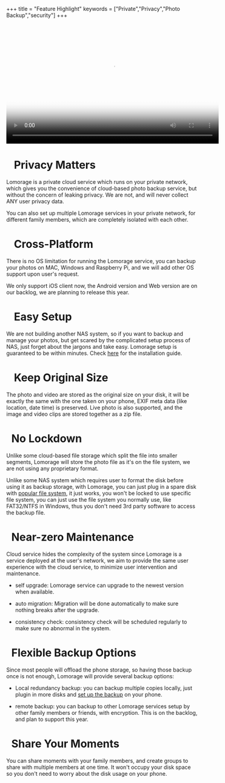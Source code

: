 +++
title = "Feature Highlight"
keywords = ["Private","Privacy","Photo Backup","security"]
+++

<!--
<iframe width="560" height="315" src="https://www.youtube.com/embed/BLgH_3HHkO4" frameborder="0" allow="accelerometer; autoplay; encrypted-media; gyroscope; picture-in-picture" allowfullscreen></iframe>
-->

<video width="560" height="315" poster="/poster.png" controls>
  <source src="/lomorage.mp4" type="video/mp4">
</video>

# <i class="fas fa-user-secret"></i>&nbsp;&nbsp;&nbsp;Privacy Matters

Lomorage is a private cloud service which runs on your private network, which gives you the convenience of cloud-based photo backup service, but without the concern of leaking privacy. We are not, and will never collect ANY user privacy data.

You can also set up multiple Lomorage services in your private network, for different family members, which are completely isolated with each other.

<!--
You can also use either [DES]() to encrypt your photos, or use any [encrypted file system]() supported by the operating system.-->

# <i class="fas fa-server"></i>&nbsp;&nbsp;&nbsp;Cross-Platform

There is no OS limitation for running the Lomorage service, you can backup your photos on MAC, Windows and Raspberry Pi, and we will add other OS support upon user's request.

We only support iOS client now, the Android version and Web version are on our backlog, we are planning to release this year.

# <i class="fas fa-tools"></i>&nbsp;&nbsp;&nbsp;Easy Setup

We are not building another NAS system, so if you want to backup and manage your photos, but get scared by the complicated setup process of NAS, just forget about the jargons and take easy. Lomorage setup is guaranteed to be within minutes. Check [here](/installation) for the installation guide.

# <i class="fas fa-copy"></i>&nbsp;&nbsp;&nbsp;Keep Original Size

The photo and video are stored as the original size on your disk, it will be exactly the same with the one taken on your phone, EXIF meta data (like location, date time) is preserved. Live photo is also supported, and the image and video clips are stored together as a zip file.

# <i class="fas fa-people-carry"></i>&nbsp;&nbsp;No Lockdown

Unlike some cloud-based file storage which split the file into smaller segments, Lomorage will store the photo file as it's on the file system, we are not using any proprietary format.

Unlike some NAS system which requires user to format the disk before using it as backup storage, with Lomorage, you can just plug in a spare disk with [popular file system](/faq/#4-what-file-systems-supported), it just works, you won't be locked to use specific file system, you can just use the file system you normally use, like FAT32/NTFS in Windows, thus you don't need 3rd party software to access the backup file.

# <i class="fas fa-cogs"></i>&nbsp;&nbsp;Near-zero Maintenance

Cloud service hides the complexity of the system since Lomorage is a service deployed at the user's network, we aim to provide the same user experience with the cloud service, to minimize user intervention and maintenance.

  - self upgrade: Lomorage service can upgrade to the newest version when available.

  - auto migration: Migration will be done automatically to make sure nothing breaks after the upgrade.

  - consistency check: consistency check will be scheduled regularly to make sure no abnormal in the system.

<!--  - expandable storage: we provide several [options](https://www.lomorage.com/expand-stroage) to expand the storage which disk is out-of-space.-->

# <i class="fas fa-clone"></i>&nbsp;&nbsp;Flexible Backup Options

Since most people will offload the phone storage, so having those backup once is not enough, Lomorage will provide several backup options:

  - Local redundancy backup: you can backup multiple copies locally, just plugin in more disks and [set up the backup](/faq/#3-how-to-setup-redundancy-backup) on your phone.

  - remote backup: you can backup to other Lomorage services setup by other family members or friends, with encryption. This is on the backlog, and plan to support this year.

<!--  - cloud backup: cloud backup on popular vendors is a good complimentary. This is on the backlog, and plan to support this year.-->

# <i class="fas fa-share-alt-square"></i>&nbsp;&nbsp;Share Your Moments

You can share moments with your family members, and create groups to share with multiple members at one time. It won't occupy your disk space so you don't need to worry about the disk usage on your phone.